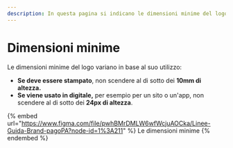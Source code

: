 ```yaml
---
description: In questa pagina si indicano le dimensioni minime del logo.
---
```


# Dimensioni minime

Le dimensioni minime del logo variano in base al suo utilizzo:

* **Se deve essere stampato**, non scendere al di sotto dei **10mm di altezza.**
* **Se viene usato in digitale,** per esempio per un sito o un'app, non scendere al di sotto dei **24px di altezza**.

{% embed url="https://www.figma.com/file/pwhBMrDMLW6wfWcjuAOCka/Linee-Guida-Brand-pagoPA?node-id=1%3A211" %}
Le dimensioni minime
{% endembed %}
